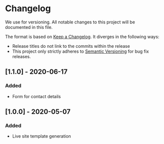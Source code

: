 # Changelog

We use  for versioning.
All notable changes to this project will be documented in this file.

The format is based on [Keep a Changelog](https://keepachangelog.com/en/1.0.0/). It diverges in the following ways:

* Release titles do not link to the commits within the release
* This project only strictly adheres to [Semantic Versioning](https://semver.org/spec/v2.0.0.html) for bug fix releases.


## [1.1.0] - 2020-06-17

### Added

- Form for contact details

## [1.0.0] - 2020-05-07

### Added

- Live site template generation

